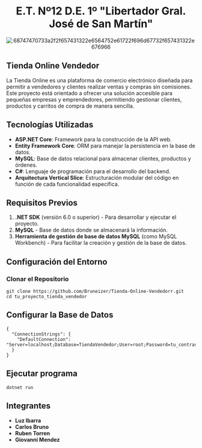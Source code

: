 <div align="center">
  
# E.T. Nº12 D.E. 1º "Libertador Gral. José de San Martín"

</div>

<div align="center">

![68747470733a2f2f657431322e6564752e61722f696d67732f657431322e676966](https://github.com/user-attachments/assets/fe87d7b2-8c6c-4666-993a-4f71ad08f826)

</div>

## Tienda Online Vendedor

La Tienda Online es una plataforma de comercio electrónico diseñada para permitir a vendedores y clientes realizar ventas y compras sin comisiones. Este proyecto está orientado a ofrecer una solución accesible para pequeñas empresas y emprendedores, permitiendo gestionar clientes, productos y carritos de compra de manera sencilla.

## Tecnologías Utilizadas

- **ASP.NET Core**: Framework para la construcción de la API web.
- **Entity Framework Core**: ORM para manejar la persistencia en la base de datos.
- **MySQL**: Base de datos relacional para almacenar clientes, productos y órdenes.
- **C#**: Lenguaje de programación para el desarrollo del backend.
- **Arquitectura Vertical Slice**: Estructuración modular del código en función de cada funcionalidad específica.

## Requisitos Previos

1. **.NET SDK** (versión 6.0 o superior) - Para desarrollar y ejecutar el proyecto.
2. **MySQL** - Base de datos donde se almacenará la información.
3. **Herramienta de gestión de base de datos MySQL** (como MySQL Workbench) - Para facilitar la creación y gestión de la base de datos.

## Configuración del Entorno

### Clonar el Repositorio 

```
git clone https://github.com/Bruneizer/Tienda-Online-Vendedorr.git
cd tu_proyecto_tienda_vendedor
```

## Configurar la Base de Datos

```
{
  "ConnectionStrings": {
    "DefaultConnection": "Server=localhost;Database=TiendaVendedor;User=root;Password=tu_contraseña;"
  }
}
```

## Ejecutar programa 

```
dotnet run
```

## Integrantes

- **Luz Ibarra**
- **Carlos Bruno** 
- **Ruben Torren** 
- **Giovanni Mendez**
